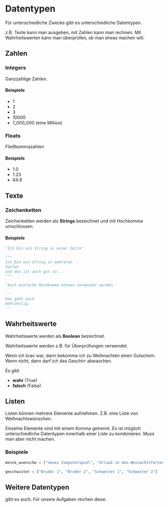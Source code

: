 # Datentypen

Für unterschiedliche Zwecke gibt es unterschiedliche Datentypen.

z.B. Texte kann man ausgeben, mit Zahlen kann man rechnen. Mit Wahrheitswerten kann man überprüfen, ob man etwas machen
will.

## Zahlen

### Integers

Ganzzahlige Zahlen.

#### Beispiele

* 1
* 2
* 3
* 10000
* 1_000_000 (eine Million)

### Floats

Fließkommazahlen

#### Beispiele

* 1.0
* 1.23
* 64.9

## Texte

### Zeichenketten

Zeichenketten werden als **Strings** bezeichnet und mit Hochkomma umschlossen.

#### Beispiele

```python
"Ich bin ein String in einer Zeile"

"""
Ich bin ein String in mehreren
Zeilen
und das ist auch gut so...
"""

'Auch einfache Hochkomma können verwendet werden.'

'''
Das geht auch
mehrzeilig.
'''
```

## Wahrheitswerte

Wahrheitswerte werden als **Boolean** bezeichnet.

Wahrheitswerte werden z.B. für Überprüfungen verwendet.

Wenn ich brav war, dann bekomme ich zu Weihnachten einen Gutschein.
Wenn nicht, dann darf ich das Geschirr abwaschen.

Es gibt

* **wahr** (True)
* **falsch** (False)

## Listen

Listen können mehrere Elemente aufnehmen. Z.B. eine Liste von Weihnachtswünschen.

Einzelne Elemente sind mit einem Komma getrennt. Es ist möglich unterschiedliche Datentypen innerhalb einer Liste zu
kombinieren. Muss man aber nicht machen.

### Beispiele

```python
meine_wuensche = ["neues Computerspiel", "Urlaub in den Weinachtsferien", "Husky Schlittenfahrt"]

geschwister = ["Bruder 1", "Bruder 2", "Schwester 1", "Schwester 2"]
```

## Weitere Datentypen
gibt es auch. Für unsere Aufgaben reichen diese.